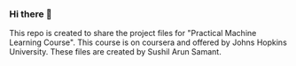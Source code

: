 ### Hi there 👋

This  repo is created to share the project files for "Practical Machine Learning Course". This course is on coursera and offered by Johns Hopkins University.
These files are created by Sushil Arun Samant.
